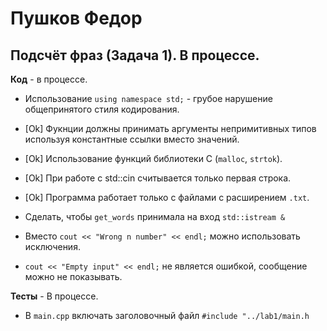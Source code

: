 # Пушков Федор

## Подсчёт фраз (Задача 1). В процессе.

**Код** - в процессе.

- Использование `using namespace std;` - грубое нарушение общепринятого стиля кодирования.

- [Ok] Фукнции должны принимать аргументы непримитивных типов используя константные ссылки вместо значений.

- [Ok] Использование функций библиотеки C (`malloc`, `strtok`).

- [Ok] При работе с std::cin считывается только первая строка.

- [Ok] Программа работает только с файлами с расширением `.txt`.

- Сделать, чтобы `get_words` принимала на вход `std::istream &`

- Вместо `cout << "Wrong n number" << endl;` можно использовать исключения.

- `cout << "Empty input" << endl;` не является ошибкой, сообщение можно не показывать.

**Тесты** - В процессе.

- В `main.cpp` включать заголовочный файл `#include "../lab1/main.h`
